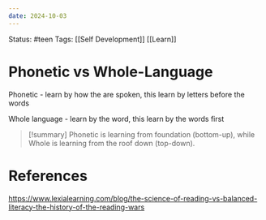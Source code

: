```yaml
---
date: 2024-10-03 
---
```


Status: #teen 
Tags: [[Self Development]] [[Learn]]
# Phonetic vs Whole-Language

Phonetic - learn by how the are spoken, this learn by letters before the words

Whole language - learn by the word, this learn by the words first

> [!summary]
> Phonetic is learning from foundation (bottom-up), while Whole is learning from the roof down (top-down).
# References
https://www.lexialearning.com/blog/the-science-of-reading-vs-balanced-literacy-the-history-of-the-reading-wars
